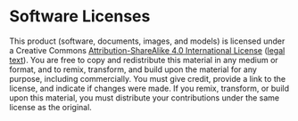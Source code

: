 # Software Licenses

This product (software, documents, images, and models) is licensed 
under a Creative Commons
[Attribution-ShareAlike 4.0 International
License](https://creativecommons.org/licenses/by-sa/4.0/)
([legal text](https://creativecommons.org/licenses/by-sa/4.0/legalcode)).
You are free to copy and redistribute this material in any medium or 
format, and to remix, transform, and build upon the material for any 
purpose, including commercially.  You must give credit, provide a link 
to the license, and indicate if changes were made.  If you remix, 
transform, or build upon this material, you must distribute your 
contributions under the same license as the original.
